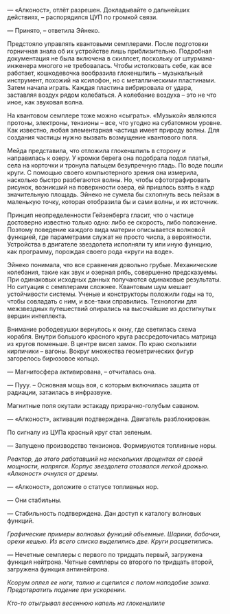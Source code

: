 — «Алконост», отлёт разрешен. Докладывайте о дальнейших действиях, – распорядился ЦУП по громкой связи. 

— Принято, – ответила Эйнеко.

Предстояло управлять квантовыми семплерами. После подготовки горничная знала об их устройстве лишь приблизительно. Подробная документация не была включена в скиллсет, поскольку от штурмана-инженера многого не требовалась. Чтобы истолковать себе, как все работает, кошкодевочка вообразила глокеншпиль – музыкальный инструмент, похожий на ксилофон, но с металлическими пластинами. Затем начала играть. Каждая пластина вибрировала от удара, заставляя воздух рядом колебаться. А колебание воздуха – это не что иное, как звуковая волна. 

На квантовом семплере тоже можно «сыграть». «Музыкой» являются протоны, электроны, тензионы – все, что угодно на субатомном уровне. Как известно, любая элементарная частица имеет природу волны. Для создания частицы нужно вызвать возмущение квантового поля.

Мейда представила, что отложила глокеншпиль в сторону и направилась к озеру.  У кромки берега она подобрала подол платья, села на корточки и тронула пальцем безупречную гладь. По воде пошли круги. С помощью своего компьютерного зрения она измерила, насколько быстро разбегаются волны. Но, чтобы сфотографировать рисунок, возникший на поверхности озера, ей пришлось взять в кадр значительную площадь. Эйнеко не сумела бы схлопнуть весь пейзаж в маленькую точку, которая отобразила бы и сами волны, и их источник.

Принцип неопределенности Гейзенберга гласит, что о частице достоверно известно только одно: либо ее скорость, либо положение. Поэтому поведение каждого вида материи описывается волновой функцией, где параметрами служат не просто числа, а вероятности. Устройства в двигателе звездолета исполняли ту или иную функцию, как программу, порождая своего рода «круги на воде».

Эйнеко понимала, что все сравнения довольно грубые. Механические колебания, такие как звук и озерная рябь, совершенно предсказуемы. При одинаковых исходных данных получаются одинаковые результаты. Но ситуация с семплерами сложнее. Квантовым шум мешает устойчивости системы. Ученые и конструкторы положили годы на то, чтобы совладать с ним, и все-таки справились. Технологии для межзвездных путешествий опирались на высочайшие из достигнутых вершин интеллекта.

Внимание рободевушки вернулось к окну, где светилась схема корабля. Внутри большого красного круга рассредоточилась матрица из кругов поменьше. В центре висел замок. По краю скользили кирпичики – вагоны. Вокруг множества геометрических фигур загорелось бирюзовое кольцо.

— Магнитосфера активирована, – отчиталась она.  

— Пууу. – Основная мощь воя, с которым включилась защита от радиации, затаилась в инфразвуке.

Магнитные поля окутали эстакаду призрачно-голубым саваном.

— «Алконост», активация подтверждена. Двигатель разблокирован.

По сигналу из ЦУПа красный круг стал зеленым.

— Запущено производство тензионов. Формируются топливные норы.

*Реактор, до этого работавший на нескольких процентах от своей мощности, напрягся. Корпус звездолета отозвался легкой дрожью. «Алконост» очнулся от дремы.*

— «Алконост», доложите о статусе топливных нор.

— Они стабильны.

— Стабильность подтверждена. Дан доступ к каталогу волновых функций. 

*Графические примеры волновых функций объемные. Шарики, бабочки, орехи кешью. Из всего списка выделились две. Круги расцветились.*

— Нечетные семплеры с первого по тридцать первый, загружена функция нейтрона. Четные семплеры со второго по тридцать второй, загружена функция антинейтрона.

*Ксорум оплел ее ноги, талию и сцепился с полом наподобие замка. Предотвратить падение при ускорении.* 

*Кто-то отыгрывал весеннюю капель на глокеншпиле*
